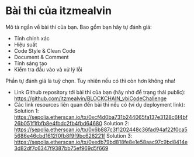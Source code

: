 # Bài thi của itzmealvin

Mô tả ngắn về bài thi của bạn. Bao gồm bạn hãy tự đánh giá:

- Tính chính xác
- Hiệu suất
- Code Style & Clean Code
- Document & Comment
- Tính sáng tạo
- Kiểm tra đầu vào và xử lý lỗi

Phần tự đánh giá là tuỳ chọn. Tuy nhiên nếu có thì còn hơn không nha!

- Link Github repository tới bài thi của bạn (hãy nhớ để trạng thái public): https://github.com/itzmealvin/BLOCKCHAIN_vbiCodeChallenge
- Các link resources liên quan đến bài thi nếu có (ví dụ deployment link):
  Solution 1: https://sepolia.etherscan.io/tx/0xcf4d0ba731b244065fa137e3128c6f4bf26b051f1fbfb8e4fbdc2fb4fbd64680
  Solution 2: https://sepolia.etherscan.io/tx/0x6b887c3f1202448c36fad94af22f0ca55686e46cbd1612f0fb8f9f9bc628221f
  Solution 3: https://sepolia.etherscan.io/tx/0xedb79bd818fe8e1e58aac97c9bd8414e3d82df7c6347f9387bb75ef969d5f669
